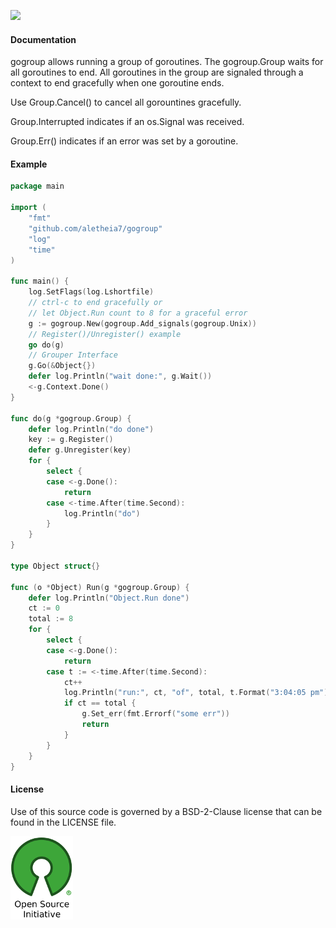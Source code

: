 [![](https://img.shields.io/badge/godoc-reference-blue.svg)](https://godoc.org/github.com/aletheia7/gogroup) 

#### Documentation

gogroup allows running a group of goroutines. The gogroup.Group  waits for
all goroutines to end. All goroutines in the group are signaled through a
context to end gracefully when one goroutine ends.

Use Group.Cancel() to cancel all gorountines gracefully.

Group.Interrupted indicates if an os.Signal was received.

Group.Err() indicates if an error was set by a goroutine.

#### Example

```go
package main

import (
	"fmt"
	"github.com/aletheia7/gogroup"
	"log"
	"time"
)

func main() {
	log.SetFlags(log.Lshortfile)
	// ctrl-c to end gracefully or
	// let Object.Run count to 8 for a graceful error
	g := gogroup.New(gogroup.Add_signals(gogroup.Unix))
	// Register()/Unregister() example
	go do(g)
	// Grouper Interface
	g.Go(&Object{})
	defer log.Println("wait done:", g.Wait())
	<-g.Context.Done()
}

func do(g *gogroup.Group) {
	defer log.Println("do done")
	key := g.Register()
	defer g.Unregister(key)
	for {
		select {
		case <-g.Done():
			return
		case <-time.After(time.Second):
			log.Println("do")
		}
	}
}

type Object struct{}

func (o *Object) Run(g *gogroup.Group) {
	defer log.Println("Object.Run done")
	ct := 0
	total := 8
	for {
		select {
		case <-g.Done():
			return
		case t := <-time.After(time.Second):
			ct++
			log.Println("run:", ct, "of", total, t.Format("3:04:05 pm"))
			if ct == total {
				g.Set_err(fmt.Errorf("some err"))
				return
			}
		}
	}
}
```

#### License 

Use of this source code is governed by a BSD-2-Clause license that can be
found in the LICENSE file.

[![BSD-2-Clause License](img/osi_logo_100X133_90ppi_0.png)](https://opensource.org/)
